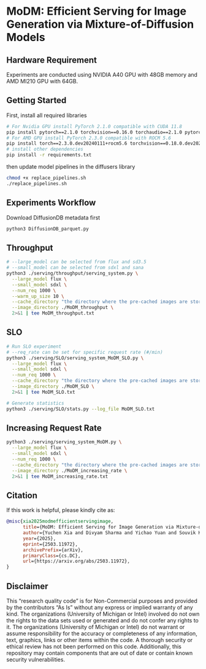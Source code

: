 # MoDM: Efficient Serving for Image Generation via Mixture-of-Diffusion Models


## Hardware Requirement

Experiments are conducted using NVIDIA A40 GPU with 48GB memory and AMD MI210 GPU with 64GB.

## Getting Started

First, install all required libraries

```bash
# For Nvidia GPU install PyTorch 2.1.0 compatible with CUDA 11.8
pip install pytorch==2.1.0 torchvision==0.16.0 torchaudio==2.1.0 pytorch-cuda=11.8 -c pytorch -c nvidia
# For AMD GPU install PyTorch 2.3.0 compatible with ROCM 5.6
pip install torch==2.3.0.dev20240111+rocm5.6 torchvision==0.18.0.dev20240116+rocm5.6
# install other dependencies
pip install -r requirements.txt
```

then update model pipelines in the diffusers library

```bash
chmod +x replace_pipelines.sh
./replace_pipelines.sh 
```

## Experiments Workflow

Download DiffusionDB metadata first
```bash
python3 DiffusionDB_parquet.py
```

## Throughput 
```bash
# --large_model can be selected from flux and sd3.5
# --small_model can be selected from sdxl and sana
python3 ./serving/throughput/serving_system.py \
  --large_model flux \
  --small_model sdxl \
  --num_req 1000 \
  --warm_up_size 10 \
  --cache_directory "the directory where the pre-cached images are stored" \
  --image_directory ./MoDM_throughput \
  2>&1 | tee MoDM_throughput.txt
```

## SLO
```bash
# Run SLO experiment
# --req_rate can be set for specific request rate (#/min)
python3 ./serving/SLO/serving_system_MoDM_SLO.py \
  --large_model flux \
  --small_model sdxl \
  --num_req 1000 \
  --cache_directory "the directory where the pre-cached images are stored" \
  --image_directory ./MoDM_SLO \
  2>&1 | tee MoDM_SLO.txt

# Generate statistics
python3 ./serving/SLO/stats.py --log_file MoDM_SLO.txt
```

## Increasing Request Rate
```bash
python3 ./serving/serving_system_MoDM.py \
  --large_model flux \
  --small_model sdxl \
  --num_req 1000 \
  --cache_directory "the directory where the pre-cached images are stored" \
  --image_directory ./MoDM_increasing_rate \
  2>&1 | tee MoDM_increasing_rate.txt
```

## Citation

If this work is helpful, please kindly cite as:

```bibtex
@misc{xia2025modmefficientservingimage,
      title={MoDM: Efficient Serving for Image Generation via Mixture-of-Diffusion Models}, 
      author={Yuchen Xia and Divyam Sharma and Yichao Yuan and Souvik Kundu and Nishil Talati},
      year={2025},
      eprint={2503.11972},
      archivePrefix={arXiv},
      primaryClass={cs.DC},
      url={https://arxiv.org/abs/2503.11972}, 
}
```

## Disclaimer

This “research quality code” is for Non-Commercial purposes and provided by the contributors “As Is” without any express or implied warranty of any kind. The organizations (University of Michigan or Intel) involved do not own the rights to the data sets used or generated and do not confer any rights to it. The organizations (University of Michigan or Intel) do not warrant or assume responsibility for the accuracy or completeness of any information, text, graphics, links or other items within the code. A thorough security or ethical review has not been performed on this code. Additionally, this repository may contain components that are out of date or contain known security vulnerabilities.